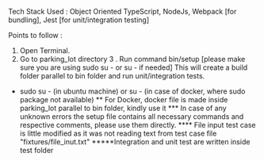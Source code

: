 Tech Stack Used :  Object Oriented TypeScript, NodeJs, Webpack [for bundling], Jest [for unit/integration testing]

Points to follow : 

1. Open Terminal.
2. Go to parking_lot directory
3 . Run command bin/setup [please make sure you are using sudo su - or su - if needed]
This will create a build folder parallel to bin folder and run unit/integration tests.

* sudo su - (in ubuntu machine) or su - (in case of docker, where sudo package not available) 
** For Docker, docker file is made inside parking_lot parallel to bin folder, kindly use it
*** In case of any unknown errors the setup file contains all necessary commands and respective comments, please use them directly.
**** File input test case is little modified as it was not reading text from test case file "fixtures/file_inut.txt"
*****Integration and unit test are written inside test folder